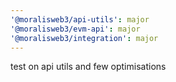 ```yaml
---
'@moralisweb3/api-utils': major
'@moralisweb3/evm-api': major
'@moralisweb3/integration': major
---
```


test on api utils and few optimisations
